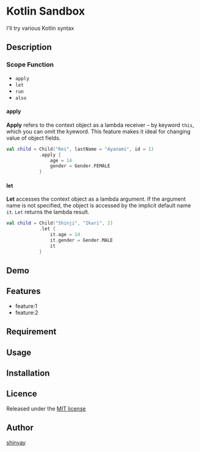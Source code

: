 # Kotlin Sandbox

I'll try various Kotlin syntax

## Description
### Scope Function
- `apply`
- `let`
- `run`
- `also`

#### apply
**Apply** refers to the context object as a lambda receiver – by keyword `this`, which you can omit the kyeword.
This feature makes it ideal for changing value of object fields.

```kotlin
val child = Child("Rei", lastName = "Ayanami", id = 1)
            .apply {
                age = 14
                gender = Gender.FEMALE
            }
```

#### let
**Let** accesses the context object as a lambda argument.
If the argument name is not specified, the object is accessed by the implicit default name `it`.
`Let` returns the lambda result.

```kotlin
val child = Child("Shinji", "Ikari", 2)
            .let {
                it.age = 14
                it.gender = Gender.MALE
                it
            }
```

## Demo

## Features

- feature:1
- feature:2

## Requirement

## Usage

## Installation

## Licence

Released under the [MIT license](https://gist.githubusercontent.com/shinyay/56e54ee4c0e22db8211e05e70a63247e/raw/34c6fdd50d54aa8e23560c296424aeb61599aa71/LICENSE)

## Author

[shinyay](https://github.com/shinyay)
